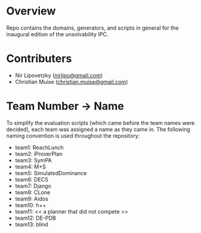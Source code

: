 
Overview
========
Repo contains the domains, generators, and scripts in general for the inaugural edition of the unsolvability IPC.

Contributers
=============
* Nir Lipovetzky (nirlipo@gmail.com)
* Christian Muise (christian.muise@gmail.com)

Team Number -> Name
===================
To simplify the evaluation scripts (which came before the team names were decided), each team was assigned a name as they came in. The following naming convention is used throughout the repository:

* team1: ReachLunch
* team2: iProverPlan
* team3: SymPA
* team4: M+S
* team5: SimulatedDominance
* team6: DECS
* team7: Django
* team8: CLone
* team9: Aidos
* team10: h++
* team11: << a planner that did not compete >>
* team12: DE-PDB
* team13: blind
